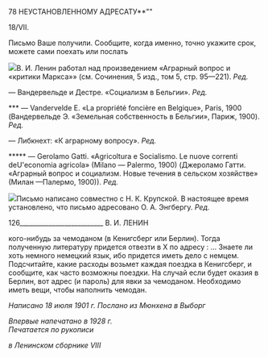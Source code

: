 78 НЕУСТАНОВЛЕННОМУ АДРЕСАТУ**""

18/VII.

Письмо Ваше получили. Сообщите, когда именно, точно укажите срок, можете сами поехать или послать

![](file:///C:/Users/bot32/AppData/Local/Temp/msohtmlclip1/01/clip_image001.png)В. И. Ленин работал над произведением «Аграрный вопрос и «критики Маркса»» (см. Сочинения, 5 изд., том 5, стр. 95—221). _Ред._

— Вандервельде и Дестре. «Социализм в Бельгии». _Ред._

*** — Vandervelde Ε. «La propriété foncière en Belgique», Paris, 1900 (Вандервельде Э. «Земельная соб­ственность в Бельгии», Париж, 1900). _Ред._

— Либкнехт: «К аграрному вопросу». _Ред._

***** — Gerolamo Gatti. «Agricoltura e Socialismo. Le nuove correnti deU'economia agricola» (Milano — Palermo, 1900) (Джероламо Гатти. «Аграрный вопрос и социализм. Новые течения в сельском хозяйстве» (Милан —Палермо, 1900)). _Ред._

![](file:///C:/Users/bot32/AppData/Local/Temp/msohtmlclip1/01/clip_image002.png)Письмо написано совместно с Н. К. Крупской. В настоящее время установлено, что письмо ад­ресовано О. А. Энгбергу. _Ред._

  

126__________________________ В. И. ЛЕНИН

кого-нибудь за чемоданом (в Кенигсберг или Берлин). Тогда полученную литературу придется отвезти в X по адресу : ... Знаете ли хоть немного немецкий язык, ибо придет­ся иметь дело с немцем. Подсчитайте, какие расходы возьмет каждая поездка в Кенигс­берг, и сообщите, как часто возможны поездки. На случай если будет оказия в Берлин, вот адрес (и пароль) для явки за чемоданом. Необходимо иметь вещи, чтобы наполнить чемодан.

_Написано 18 июля 1901 г. Послано из Мюнхена в Выборг_

_Впервые напечатано в 1928 г.                                                                     Печатается по рукописи_

_в Ленинском сборнике_ _VIII_